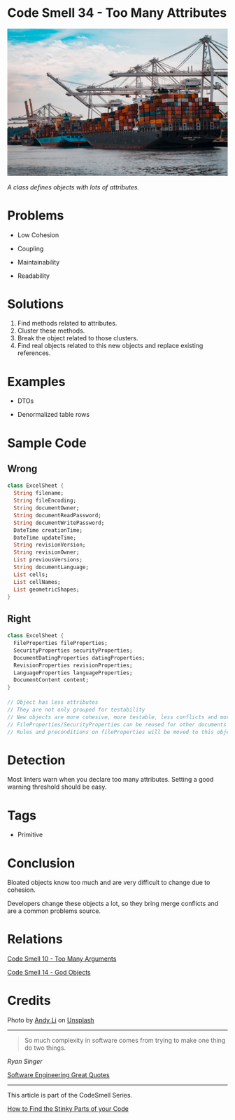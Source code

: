 # Code Smell 34 - Too Many Attributes

![Code Smell 34 - Too Many Attributes](Code%20Smell%2034%20-%20Too%20Many%20Attributes.jpg)

*A class defines objects with lots of attributes.*

# Problems

- Low Cohesion

- Coupling

- Maintainability

- Readability

# Solutions

1. Find methods related to attributes.
2. Cluster these methods.
3. Break the object related to those clusters.
4. Find real objects related to this new objects and replace existing references.

# Examples

- DTOs

- Denormalized table rows

# Sample Code

## Wrong

[Gist Url]: # (https://gist.github.com/mcsee/b6c664aef3247af3bc48d19f3d47d20e)
```dart
class ExcelSheet {
  String filename;
  String fileEncoding;
  String documentOwner;
  String documentReadPassword;
  String documentWritePassword;  
  DateTime creationTime;
  DateTime updateTime;  
  String revisionVersion;
  String revisionOwner;
  List previousVersions;  
  String documentLanguage;  
  List cells;
  List cellNames;
  List geometricShapes;  
}
```

## Right

[Gist Url]: # (https://gist.github.com/mcsee/c34dd227f16b52772f8c4cfbb31841e8)
```dart
class ExcelSheet {
  FileProperties fileProperties;
  SecurityProperties securityProperties;
  DocumentDatingProperties datingProperties;
  RevisionProperties revisionProperties;
  LanguageProperties languageProperties;
  DocumentContent content;  
}

// Object has less attributes
// They are not only grouped for testability
// New objects are more cohesive, more testable, less conflicts and more reusable
// FileProperties/SecurityProperties can be reused for other documents
// Rules and preconditions on fileProperties will be moved to this object so ExcelSheet constructor will be cleaner
```

# Detection

Most linters warn when you declare too many attributes. Setting a good warning threshold should be easy.

# Tags

- Primitive

# Conclusion

Bloated objects know too much and are very difficult to change due to cohesion.

Developers change these objects a lot, so they bring merge conflicts and are a common problems source.

# Relations

[Code Smell 10 - Too Many Arguments](https://github.com/mcsee/Software-Design-Articles/tree/main/Articles/Code%20Smells/Code%20Smell%2010%20-%20Too%20Many%20Arguments/readme.md)

[Code Smell 14 - God Objects](https://github.com/mcsee/Software-Design-Articles/tree/main/Articles/Code%20Smells/Code%20Smell%2014%20-%20God%20Objects/readme.md)

# Credits

Photo by [Andy Li](https://unsplash.com/@andasta) on [Unsplash](https://unsplash.com/s/photos/container)

* * *

> So much complexity in software comes from trying to make one thing do two things.

_Ryan Singer_

[Software Engineering Great Quotes](https://github.com/mcsee/Software-Design-Articles/tree/main/Articles/Quotes/Software%20Engineering%20Great%20Quotes/readme.md)

* * *

This article is part of the CodeSmell Series.

[How to Find the Stinky Parts of your Code](https://github.com/mcsee/Software-Design-Articles/tree/main/Articles/Code%20Smells/How%20to%20Find%20the%20Stinky%20parts%20of%20your%20Code/readme.md)


